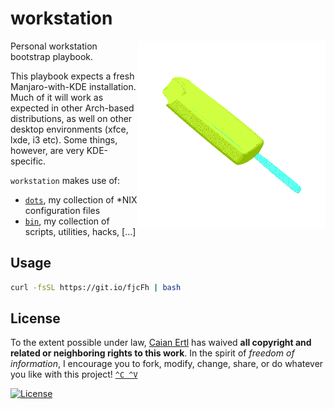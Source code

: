 # workstation

<img src="pop.gif" height="300px" align="right"/>

Personal workstation bootstrap playbook.

This playbook expects a fresh Manjaro-with-KDE installation. Much of it will
work as expected in other Arch-based distributions, as well on other desktop
environments (xfce, lxde, i3 etc). Some things, however, are very KDE-specific.

`workstation` makes use of:

- [`dots`][dots-url], my collection of *NIX configuration files
- [`bin`][bin-url], my collection of scripts, utilities, hacks, [...]

[dots-url]: https://github.com/caian-org/dots
[bin-url]: https://github.com/caian-org/bin


## Usage

```sh
curl -fsSL https://git.io/fjcFh | bash
```


## License

To the extent possible under law, [Caian Ertl][me] has waived __all copyright
and related or neighboring rights to this work__. In the spirit of _freedom of
information_, I encourage you to fork, modify, change, share, or do whatever
you like with this project! [`^C ^V`][kopimi]

[![License][cc-shield]][cc-url]

[me]: https://github.com/upsetbit
[cc-shield]: https://forthebadge.com/images/badges/cc-0.svg
[cc-url]: http://creativecommons.org/publicdomain/zero/1.0

[kopimi]: https://kopimi.com

